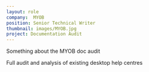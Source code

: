 ```yaml
---
layout: role
company:  MYOB
position: Senior Technical Writer
thumbnail: images/MYOB.jpg
project: Documentation Audit
---
```


Something about the MYOB doc audit

Full audit and analysis of existing desktop help centres
